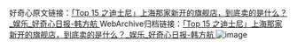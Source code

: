 好奇心原文链接：[「Top 15 之迪士尼」上海那家新开的旗舰店，到底卖的是什么？_娱乐_好奇心日报-韩方航 ](https://www.qdaily.com/articles/10031.html)
WebArchive归档链接：[「Top 15 之迪士尼」上海那家新开的旗舰店，到底卖的是什么？_娱乐_好奇心日报-韩方航 ](http://web.archive.org/web/20190623155508/https://www.qdaily.com/articles/10031.html)
![image](http://ww3.sinaimg.cn/large/007d5XDply1g3w20uqeyzj30u063ub2a)